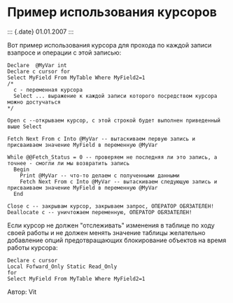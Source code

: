 Пример использования курсоров
=============================

::: {.date}
01.01.2007
:::

Вот пример использования курсора для прохода по каждой записи взапросе и
операции с этой записью:

    Declare  @MyVar int
    Declare c cursor for
    Select MyField From MyTable Where MyField2=1
    /*
      c - переменная курсора
      Select ... выражение к каждой записи которого посредством курсора можно достучаться
    */

    Open c --открываем курсор, с этой строкой будет выполнен приведенный выше Select
     
    Fetch Next From c Into @MyVar -- вытаскиваем первую запись и присваиваем значение MyField в переменную @MyVar
     
    While @@Fetch_Status = 0 -- проверяем не последняя ли это запись, а точнее - смогли ли мы возвратить запись
      Begin
        Print @MyVar -- что-то делаем с полученными данными
        Fetch Next From c Into @MyVar -- вытаскиваем следующую запись и присваиваем значение MyField в переменную @MyVar
      End
     
    Close c -- закрывам курсор, закрываем запрос, ОПЕРАТОР ОБЯЗАТЕЛЕН!
    Deallocate c -- уничтожаем переменную, ОПЕРАТОР ОБЯЗАТЕЛЕН! 

Если курсор не должен \"отслеживать\" изменения в таблице по ходу своей
работы и не должен менять значение таблицы желательно добавление опций
предотвращающих блокирование объектов на время работы курсора:

    Declare c cursor
    Local Fofward_Only Static Read_Only
    for
    Select MyField From MyTable Where MyField2=1

Автор: Vit
